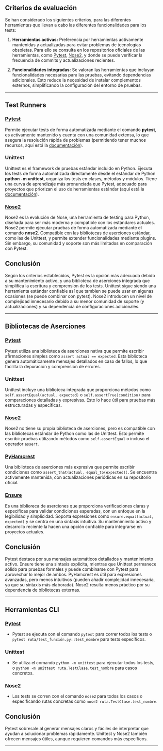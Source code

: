 ## Criterios de evaluación

Se han considerado los siguientes criterios, para las diferentes herramientas que llevan a cabo las diferentes funcionalidades para los tests:

1. **Herramientas activas:** Preferencia por herramientas activamente mantenidas y actualizadas para evitar problemas de tecnologías obsoletas. Para ello se consulta en los repositorios oficiales de las herramientas, como [Pytest](https://github.com/pytest-dev/pytest), [Nose2](https://github.com/nose-devs/nose2), y donde se puede verificar la frecuencia de commits y actualizaciones recientes.

2. **Funcionalidades integradas:** Se valoran las herramientas que incluyan funcionalidades necesarias para las pruebas, evitando dependencias adicionales. Esto reduce la necesidad de instalar complementos externos, simplificando la configuración del entorno de pruebas.

---

## Test Runners

### [Pytest](https://github.com/pytest-dev/pytest)

Permite ejecutar tests de forma automatizada mediante el comando **pytest**, es activamente mantenido y cuenta con una comunidad extensa, lo que asegura la resolución rápida de problemas (permitiendo tener muchos recursos, aquí está la [documentación](https://docs.pytest.org/en/stable/)).

### Unittest

Unittest es el framework de pruebas estándar incluido en Python. Ejecuta los tests de forma automatizada directamente desde el estándar de Python **python -m unittest**, organiza los tests en clases, métodos y módulos. Tiene una curva de aprendizaje más pronunciada que Pytest, adecuado para proyectos que priorizan el uso de herramientas estándar (aquí está la [documentación](https://docs.python.org/3/library/unittest.html)).

### [Nose2](https://github.com/nose-devs/nose2)

Nose2 es la evolución de Nose, una herramienta de testing para Python, diseñada para ser más moderna y compatible con los estándares actuales. Nose2 permite ejecutar pruebas de forma automatizada mediante el comando **nose2**. Compatible con las bibliotecas de aserciones estándar, como las de Unittest, y permite extender funcionalidades mediante plugins. Sin embargo, su comunidad y soporte son más limitados en comparación con Pytest.


## Conclusión

Según los criterios establecidos, Pytest es la opción más adecuada debido a su mantenimiento activo, y una biblioteca de aserciones integrada que simplifica la escritura y comprensión de los tests. Unittest sigue siendo una herramienta estándar confiable así que tambien se puede usar en algunas ocasiones (se puede combinar con pytest). Nose2   introducen un nivel de complejidad innecesario debido a su menor comunidad de soporte (y actualizaciones) y su dependencia de configuraciones adicionales.

---

## Bibliotecas de Aserciones

### [Pytest](https://github.com/pytest-dev/pytest)

Pytest utiliza una biblioteca de aserciones nativa que permite escribir afirmaciones simples como `assert actual == expected`. Esta biblioteca genera automáticamente mensajes detallados en caso de fallos, lo que facilita la depuración y comprensión de errores.

### Unittest

Unittest incluye una biblioteca integrada que proporciona métodos como `self.assertEqual(actual, expected)` o `self.assertTrue(condition)` para comparaciones detalladas y expresivas. Esto lo hace útil para pruebas más estructuradas y específicas.

### [Nose2](https://github.com/nose-devs/nose2)

Nose2 no tiene su propia biblioteca de aserciones, pero es compatible con las bibliotecas estándar de Python como las de Unittest. Esto permite escribir pruebas utilizando métodos como `self.assertEqual` o incluso el operador `assert`.

### [PyHamcrest](https://github.com/hamcrest/PyHamcrest)

Una biblioteca de aserciones más expresiva que permite escribir condiciones como `assert_that(actual, equal_to(expected))`. Se encuentra activamente mantenida, con actualizaciones periódicas en su repositorio oficial.

### [Ensure](https://pypi.org/project/ensure/)

Es una biblioreca de aserciones que proporciona verificaciones claras y específicas para validar condiciones esperadas, con un enfoque en la legibilidad y simplicidad. Soporta expresiones como `ensure.equal(actual, expected)` y se centra en una sintaxis intuitiva. Su mantenimiento activo y desarrollo reciente la hacen una opción confiable para integrarse en proyectos actuales.

## Conclusión

Pytest destaca por sus mensajes automáticos detallados y mantenimiento activo. Ensure tiene una sintaxis explícita, mientras que Unittest permanece sólido para pruebas formales y puede combinarse con Pytest para aprovechar lo mejor de ambos. PyHamcrest es útil para expresiones avanzadas, pero menos intuitivos (pueden añadir complejidad innecesaria, ya que su sintaxis más elaborada). Nose2 resulta menos práctico por su dependencia de bibliotecas externas.

---

## Herramientas CLI

### [Pytest](https://github.com/pytest-dev/pytest)

- Pytest se ejecuta con el comando `pytest` para correr todos los tests o `pytest ruta/test_función.py::test_nombre` para tests específicos.

### Unittest

- Se utiliza el comando `python -m unittest` para ejecutar todos los tests, o `python -m unittest ruta.TestClase.test_nombre` para casos concretos.

### [Nose2](https://github.com/nose-devs/nose2)

- Los tests se corren con el comando `nose2` para todos los casos o especificando rutas concretas como `nose2 ruta.TestClase.test_nombre`.


## Conclusión

Pytest sobresale al generar mensajes claros y fáciles de interpretar que ayudan a solucionar problemas rápidamente. Unittest y Nose2 también ofrecen mensajes útiles, aunque requieren comandos más específicos. 

---



